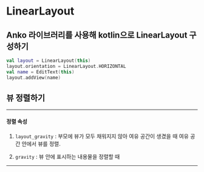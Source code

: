 # LinearLayout

## Anko 라이브러리를 사용해 kotlin으로 LinearLayout 구성하기
```kotlin
val layout = LinearLayout(this)
layout.orientation = LinearLayout.HORIZONTAL
val name = EditText(this)
layout.addView(name)
```

## 뷰 정렬하기

----
#### 정렬 속성
1. `layout_gravity` : 부모에 뷰가 모두 채워지지 않아 여유 공간이 생겼을 때 여유 공간 안에서 뷰를 정렬.

2. `gravity` : 뷰 안에 표시하는 내용물을 정렬할 때 

----